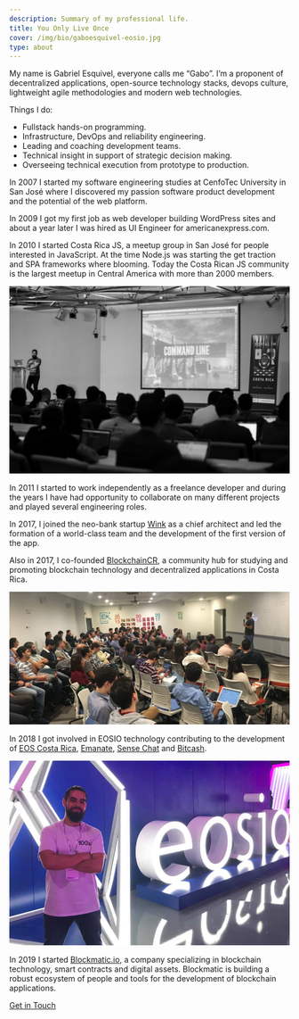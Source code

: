 ```yaml
---
description: Summary of my professional life.
title: You Only Live Once
cover: /img/bio/gaboesquivel-eosio.jpg
type: about
---
```


My name is Gabriel Esquivel, everyone calls me “Gabo”. I’m a proponent of decentralized applications, open-source technology stacks, devops culture, lightweight agile methodologies and modern web technologies.

Things I do:

- Fullstack hands-on programming.
- Infrastructure, DevOps and reliability engineering.
- Leading and coaching development teams.
- Technical insight in support of strategic decision making.
- Overseeing technical execution from prototype to production.

In 2007 I started my software engineering studies at CenfoTec University in San José where I discovered my passion software product development and the potential of the web platform.

In 2009 I got my first job as web developer building WordPress sites and about a year later I was hired as UI Engineer for americanexpress.com.

In 2010 I started Costa Rica JS, a meetup group in San José for people interested in JavaScript. At the time Node.js was starting the get traction and SPA frameworks where blooming. Today the Costa Rican JS community is the largest meetup in Central America with more than 2000 members.

<div class="center-align-wrapper">
  <img alt="command line" src="/img/bio/gaboesquivel-speaker.jpg"  />
</div>

In 2011 I started to work independently as a freelance developer and during the years I have had opportunity to collaborate on many different projects and played several engineering roles.

In 2017, I joined the neo-bank startup <a href="https://holawink.com" target="_blank">Wink</a> as a chief architect and led the formation of a world-class team and the development of the first version of the app.

Also in 2017, I co-founded <a href="https://blockchaincr.com" target="_blank">BlockchainCR</a>, a community hub for studying and promoting blockchain technology and decentralized applications in Costa Rica. 

<div class="center-align-wrapper">
  <img alt="blockchain costa rica" src="/img/2018/06/blockchain-costa-rica.jpg"  />
</div>

In 2018 I got involved in EOSIO technology contributing to the development of [EOS Costa Rica](https://github.com/eoscostarica), [Emanate](https://emanate.live), [Sense Chat](https://www.sense.chat/) and [Bitcash](https://bitcash.org/).

<div class="center-align-wrapper">
  <img alt="eosio" src="/img/bio/gaboesquivel-eosio.jpg"  />
</div>

In 2019 I started <a href="https://blockmatic.io" target="_blank">Blockmatic.io</a>, a company specializing in blockchain technology, smart contracts and digital assets. Blockmatic is building a robust ecosystem of people and tools for the development of blockchain applications.

[Get in Touch](/contact)


